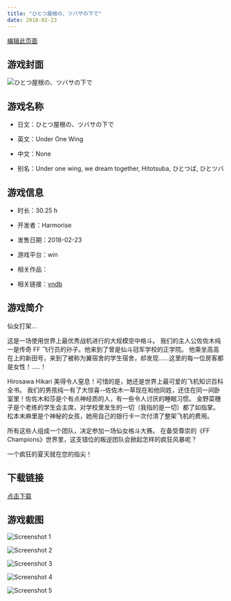 ```yaml
---
title: "ひとつ屋根の、ツバサの下で"
date: 2018-02-23
---
```

[编辑此页面](https://github.com/ACG-3/ADV3-source/blob/main/source/_posts/%E3%81%B2%E3%81%A8%E3%81%A4%E5%B1%8B%E6%A0%B9%E3%81%AE%E3%80%81%E3%83%84%E3%83%90%E3%82%B5%E3%81%AE%E4%B8%8B%E3%81%A7.md)

## 游戏封面

![ひとつ屋根の、ツバサの下で](https%3A//pan.timero.xyz/onedrive/img_lib_001/%E3%81%B2%E3%81%A8%E3%81%A4%E5%B1%8B%E6%A0%B9%E3%81%AE%E3%80%81%E3%83%84%E3%83%90%E3%82%B5%E3%81%AE%E4%B8%8B%E3%81%A7_cover.avif)


## 游戏名称

- 日文：ひとつ屋根の、ツバサの下で
- 英文：Under One Wing
- 中文：None

- 别名：Under one wing, we dream together, Hitotsuba, ひとつば, ひとツバ


## 游戏信息

- 时长：30.25 h
- 开发者：Harmorise
- 发售日期：2018-02-23
- 游戏平台：win
- 相关作品：

- 相关链接：[vndb](https://vndb.org/v17827)


## 游戏简介

仙女打架...

这是一场使用世界上最优秀战机进行的大规模空中格斗。
我们的主人公佐佐木纯一是传奇 FF 飞行员的孙子。他来到了曾是仙斗冠军学校的正学院。
他乘坐高高在上的新田号，来到了被称为翼宿舍的学生宿舍，却发现......这里的每一位房客都是女性！.....！

Hirosawa Hikari 美得令人窒息！可惜的是，她还是世界上最可爱的飞机知识百科全书。
我们的男孩纯一有了大惊喜--佐佐木一草现在和他同姓，还住在同一间卧室里！佐佐木和莎是个有点神经质的人，有一些令人讨厌的睡眠习惯。
金野菜穗子是个老练的学生会主席，对学校里发生的一切（我指的是一切）都了如指掌。
松本未麻里是个神秘的女孩，她用自己的银行卡一次付清了整架飞机的费用。

所有这些人组成一个团队，决定参加一场仙女格斗大赛。
在备受尊崇的《FF Champions》世界里，这支错位的叛逆团队会掀起怎样的疯狂风暴呢？

一个疯狂的夏天就在您的指尖！




## 下载链接

[点击下载](https://pan.timero.xyz/onedrive/adv_lib_001/%E3%81%B2%E3%81%A8%E3%81%A4%E5%B1%8B%E6%A0%B9%E3%81%AE%E3%80%81%E3%83%84%E3%83%90%E3%82%B5%E3%81%AE%E4%B8%8B%E3%81%A7)


## 游戏截图


![Screenshot 1](https%3A//pan.timero.xyz/onedrive/img_lib_001/%E3%81%B2%E3%81%A8%E3%81%A4%E5%B1%8B%E6%A0%B9%E3%81%AE%E3%80%81%E3%83%84%E3%83%90%E3%82%B5%E3%81%AE%E4%B8%8B%E3%81%A7_Screenshot_1.avif)

![Screenshot 2](https%3A//pan.timero.xyz/onedrive/img_lib_001/%E3%81%B2%E3%81%A8%E3%81%A4%E5%B1%8B%E6%A0%B9%E3%81%AE%E3%80%81%E3%83%84%E3%83%90%E3%82%B5%E3%81%AE%E4%B8%8B%E3%81%A7_Screenshot_2.avif)

![Screenshot 3](https%3A//pan.timero.xyz/onedrive/img_lib_001/%E3%81%B2%E3%81%A8%E3%81%A4%E5%B1%8B%E6%A0%B9%E3%81%AE%E3%80%81%E3%83%84%E3%83%90%E3%82%B5%E3%81%AE%E4%B8%8B%E3%81%A7_Screenshot_3.avif)

![Screenshot 4](https%3A//pan.timero.xyz/onedrive/img_lib_001/%E3%81%B2%E3%81%A8%E3%81%A4%E5%B1%8B%E6%A0%B9%E3%81%AE%E3%80%81%E3%83%84%E3%83%90%E3%82%B5%E3%81%AE%E4%B8%8B%E3%81%A7_Screenshot_4.avif)

![Screenshot 5](https%3A//pan.timero.xyz/onedrive/img_lib_001/%E3%81%B2%E3%81%A8%E3%81%A4%E5%B1%8B%E6%A0%B9%E3%81%AE%E3%80%81%E3%83%84%E3%83%90%E3%82%B5%E3%81%AE%E4%B8%8B%E3%81%A7_Screenshot_5.avif)

